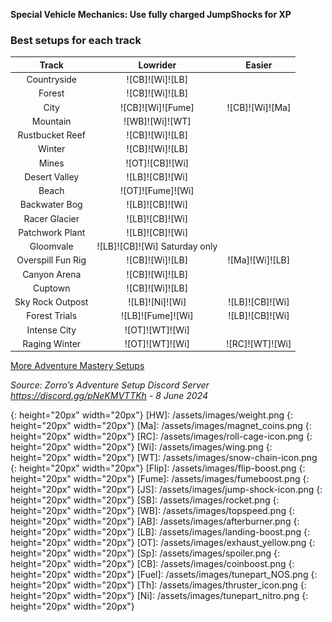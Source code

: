 **Special Vehicle Mechanics: Use fully charged JumpShocks for XP**  

### Best setups for each track

Track | Lowrider | Easier
:--: | :--: | :--:
Countryside | ![CB]![Wi]![LB] | 
Forest | ![CB]![Wi]![LB] | 
City | ![CB]![Wi]![Fume] | ![CB]![Wi]![Ma]
Mountain | ![WB]![Wi]![WT] | 
Rustbucket Reef | ![CB]![Wi]![LB] | 
Winter | ![CB]![Wi]![LB] | 
Mines | ![OT]![CB]![Wi] | 
Desert Valley | ![LB]![CB]![Wi] | 
Beach | ![OT]![Fume]![Wi] | 
Backwater Bog | ![LB]![CB]![Wi] | 
Racer Glacier | ![LB]![CB]![Wi] | 
Patchwork Plant | ![LB]![CB]![Wi] | 
Gloomvale | ![LB]![CB]![Wi] Saturday only | 
Overspill Fun Rig | ![CB]![Wi]![LB] | ![Ma]![Wi]![LB]
Canyon Arena | ![CB]![Wi]![LB] | 
Cuptown | ![CB]![Wi]![LB] | 
Sky Rock Outpost | ![LB]![Ni]![Wi] | ![LB]![CB]![Wi]
Forest Trials | ![LB]![Fume]![Wi] | ![LB]![CB]![Wi]
Intense City | ![OT]![WT]![Wi] | 
Raging Winter | ![OT]![WT]![Wi] | ![RC]![WT]![Wi]

[More Adventure Mastery Setups](/info/#adventures)  

*Source: Zorro’s Adventure Setup Discord Server https://discord.gg/pNeKMVTTKh - 8 June 2024*

[AC]: /assets/images/aircontrol.png
{: height="20px" width="20px"}
[HW]: /assets/images/weight.png
{: height="20px" width="20px"}
[Ma]: /assets/images/magnet_coins.png
{: height="20px" width="20px"}
[RC]: /assets/images/roll-cage-icon.png
{: height="20px" width="20px"}
[Wi]: /assets/images/wing.png
{: height="20px" width="20px"}
[WT]: /assets/images/snow-chain-icon.png
{: height="20px" width="20px"}
[Flip]: /assets/images/flip-boost.png
{: height="20px" width="20px"}
[Fume]: /assets/images/fumeboost.png
{: height="20px" width="20px"}
[JS]: /assets/images/jump-shock-icon.png
{: height="20px" width="20px"}
[SB]: /assets/images/rocket.png
{: height="20px" width="20px"}
[WB]: /assets/images/topspeed.png
{: height="20px" width="20px"}
[AB]: /assets/images/afterburner.png
{: height="20px" width="20px"}
[LB]: /assets/images/landing-boost.png
{: height="20px" width="20px"}
[OT]: /assets/images/exhaust_yellow.png
{: height="20px" width="20px"}
[Sp]: /assets/images/spoiler.png
{: height="20px" width="20px"}
[CB]: /assets/images/coinboost.png
{: height="20px" width="20px"}
[Fuel]: /assets/images/tunepart_NOS.png
{: height="20px" width="20px"}
[Th]: /assets/images/thruster_icon.png
{: height="20px" width="20px"}
[Ni]: /assets/images/tunepart_nitro.png
{: height="20px" width="20px"}
